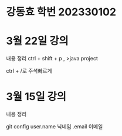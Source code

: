 # 강동효 학번 202330102

# 3월 22일 강의
내용 정리
 ctrl + shift + p , >java project

 ctrl + /로 주석빠르게

 

# 3월 15일 강의
내용 정리

git config user.name 닉네임
               .email 이메일
               